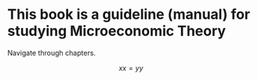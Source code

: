 # This book is a guideline \(manual\) for studying Microeconomic Theory

Navigate through chapters.

$$
xx = yy 
$$

